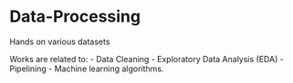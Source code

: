 # Data-Processing
Hands on various datasets

Works are related to:
    - Data Cleaning
    - Exploratory Data Analysis (EDA)
    - Pipelining
    - Machine learning algorithms.

